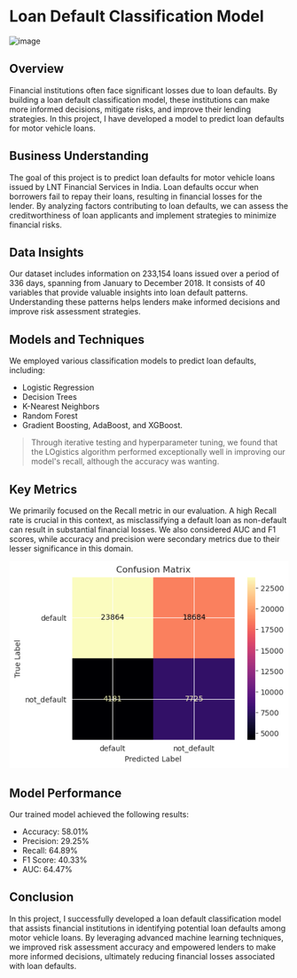 # Loan Default Classification Model
![image](https://github.com/Mythamor/Phase_3_Loan_Default_Classification_Model/assets/113252977/988bd341-2ada-42dd-8638-0180d737b322)

## Overview
Financial institutions often face significant losses due to loan defaults. By building a loan default classification model, these institutions can make more informed decisions, mitigate risks, and improve their lending strategies. In this project, I have developed a model to predict loan defaults for motor vehicle loans.

## Business Understanding
The goal of this project is to predict loan defaults for motor vehicle loans issued by LNT Financial Services in India. Loan defaults occur when borrowers fail to repay their loans, resulting in financial losses for the lender. By analyzing factors contributing to loan defaults, we can assess the creditworthiness of loan applicants and implement strategies to minimize financial risks.

## Data Insights
Our dataset includes information on 233,154 loans issued over a period of 336 days, spanning from January to December 2018. It consists of 40 variables that provide valuable insights into loan default patterns. Understanding these patterns helps lenders make informed decisions and improve risk assessment strategies.

## Models and Techniques
We employed various classification models to predict loan defaults, including:
- Logistic Regression
- Decision Trees
- K-Nearest Neighbors
- Random Forest
- Gradient Boosting, AdaBoost, and XGBoost. 

> Through iterative testing and hyperparameter tuning, we found that the LOgistics algorithm performed exceptionally well in improving our model's recall, although the accuracy was wanting.

## Key Metrics
We primarily focused on the Recall metric in our evaluation. A high Recall rate is crucial in this context, as misclassifying a default loan as non-default can result in substantial financial losses. We also considered AUC and F1 scores, while accuracy and precision were secondary metrics due to their lesser significance in this domain.

![Loan Default](data/cnf.png)

## Model Performance
Our trained model achieved the following results:
- Accuracy: 58.01%
- Precision: 29.25%
- Recall: 64.89%
- F1 Score: 40.33%
- AUC: 64.47%

## Conclusion
In this project, I successfully developed a loan default classification model that assists financial institutions in identifying potential loan defaults among motor vehicle loans. By leveraging advanced machine learning techniques, we improved risk assessment accuracy and empowered lenders to make more informed decisions, ultimately reducing financial losses associated with loan defaults.
 
